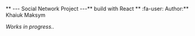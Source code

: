 ** --- Social Network Project ---** 
		build with React
** :fa-user: Author:** Khaiuk Maksym

*Works in progress..*
